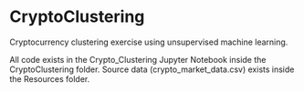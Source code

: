 # CryptoClustering
Cryptocurrency clustering exercise using unsupervised machine learning.

All code exists in the Crypto_Clustering Jupyter Notebook inside the CryptoClustering folder. Source data (crypto_market_data.csv) exists inside the Resources folder.